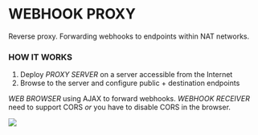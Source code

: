 # WEBHOOK PROXY
Reverse proxy. Forwarding webhooks to endpoints within NAT networks.

### HOW IT WORKS
1. Deploy *PROXY SERVER* on a server accessible from the Internet
2. Browse to the server and configure public + destination endpoints

*WEB BROWSER* using AJAX to forward webhooks.
*WEBHOOK RECEIVER* need to support CORS *or* you have to disable CORS in the browser.

![](https://github.com/t0bb3/webhook-proxy/blob/master/overview.PNG)
